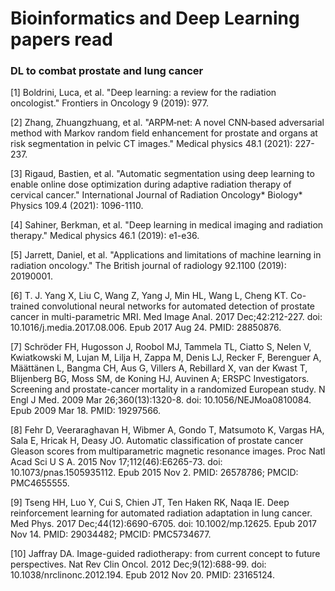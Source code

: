 # Bioinformatics and Deep Learning papers read
### DL to combat prostate and lung cancer  
[1] Boldrini, Luca, et al. "Deep learning: a review for the radiation oncologist." Frontiers in Oncology 9 (2019): 977. 

[2] Zhang, Zhuangzhuang, et al. "ARPM‐net: A novel CNN‐based adversarial method with Markov random field enhancement for prostate and organs at risk segmentation in pelvic CT images." Medical physics 48.1 (2021): 227-237.  

[3] Rigaud, Bastien, et al. "Automatic segmentation using deep learning to enable online dose optimization during adaptive radiation therapy of cervical cancer." International Journal of Radiation Oncology* Biology* Physics 109.4 (2021): 1096-1110.  

[4] Sahiner, Berkman, et al. "Deep learning in medical imaging and radiation therapy." Medical physics 46.1 (2019): e1-e36.  

[5] Jarrett, Daniel, et al. "Applications and limitations of machine learning in radiation oncology." The British journal of radiology 92.1100 (2019): 20190001.  

[6] T. J. Yang X, Liu C, Wang Z, Yang J, Min HL, Wang L, Cheng KT. Co-trained convolutional neural networks for automated detection of prostate cancer in multi-parametric MRI. Med Image Anal. 2017 Dec;42:212-227. doi: 10.1016/j.media.2017.08.006. Epub 2017 Aug 24. PMID: 28850876. 

[7] Schröder FH, Hugosson J, Roobol MJ, Tammela TL, Ciatto S, Nelen V, Kwiatkowski M, Lujan M, Lilja H, Zappa M, Denis LJ, Recker F, Berenguer A, Määttänen L, Bangma CH, Aus G, Villers A, Rebillard X, van der Kwast T, Blijenberg BG, Moss SM, de Koning HJ, Auvinen A; ERSPC Investigators. Screening and prostate-cancer mortality in a randomized European study. N Engl J Med. 2009 Mar 26;360(13):1320-8. doi: 10.1056/NEJMoa0810084. Epub 2009 Mar 18. PMID: 19297566. 

[8] Fehr D, Veeraraghavan H, Wibmer A, Gondo T, Matsumoto K, Vargas HA, Sala E, Hricak H, Deasy JO. Automatic classification of prostate cancer Gleason scores from multiparametric magnetic resonance images. Proc Natl Acad Sci U S A. 2015 Nov 17;112(46):E6265-73. doi: 10.1073/pnas.1505935112. Epub 2015 Nov 2. PMID: 26578786; PMCID: PMC4655555. 

[9] Tseng HH, Luo Y, Cui S, Chien JT, Ten Haken RK, Naqa IE. Deep reinforcement learning for automated radiation adaptation in lung cancer. Med Phys. 2017 Dec;44(12):6690-6705. doi: 10.1002/mp.12625. Epub 2017 Nov 14. PMID: 29034482; PMCID: PMC5734677.

[10] Jaffray DA. Image-guided radiotherapy: from current concept to future perspectives. Nat Rev Clin Oncol. 2012 Dec;9(12):688-99. doi: 10.1038/nrclinonc.2012.194. Epub 2012 Nov 20. PMID: 23165124.
